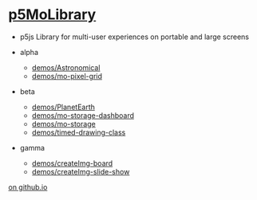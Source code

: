 # [p5MoLibrary](https://github.com/molab-itp/p5MoLibrary)

- p5js Library for multi-user experiences on portable and large screens

- alpha

  - [demos/Astronomical](demos/Astronomical?v={{vers}})
  - [demos/mo-pixel-grid](demos/mo-pixel-grid?v={{vers}})

- beta

  - [demos/PlanetEarth](demos/PlanetEarth?v={{vers}})
  - [demos/mo-storage-dashboard](demos/mo-storage-dashboard?v={{vers}})
  - [demos/mo-storage](demos/mo-storage)
  - [demos/timed-drawing-class](demos/timed-drawing-class)

- gamma

  - [demos/createImg-board](demos/createImg-board/)
  - [demos/createImg-slide-show](demos/createImg-slide-show)

[on github.io](https://molab-itp.github.io/p5MoLibrary/?v={{vers}})
